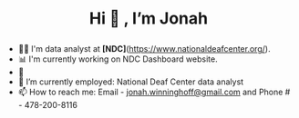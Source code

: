 # <p align = 'center'> Hi 👋 , I’m Jonah </p>

- 👨‍💼 I'm data analyst at **[NDC]**(https://www.nationaldeafcenter.org/).
- 📊 I'm currently working on NDC Dashboard website.
- 💬
- 🌱 I’m currently employed: National Deaf Center data analyst
- 📫 How to reach me: Email - jonah.winninghoff@gmail.com and Phone # - 478-200-8116

<!---
jonahwinninghoff/jonahwinninghoff is a ✨ special ✨ repository because its `README.md` (this file) appears on your GitHub profile.
You can click the Preview link to take a look at your changes.
--->
